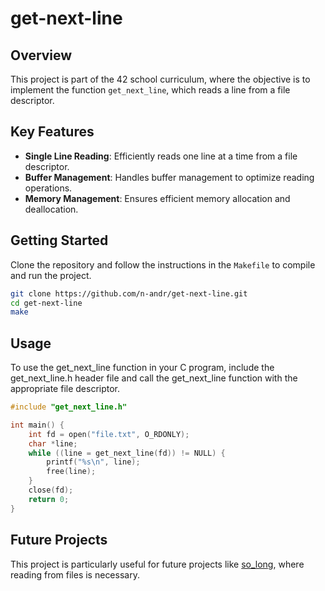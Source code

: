 # get-next-line
 
## Overview

This project is part of the 42 school curriculum, where the objective is to implement the function `get_next_line`, which reads a line from a file descriptor.

## Key Features

- **Single Line Reading**: Efficiently reads one line at a time from a file descriptor.
- **Buffer Management**: Handles buffer management to optimize reading operations.
- **Memory Management**: Ensures efficient memory allocation and deallocation.

## Getting Started

Clone the repository and follow the instructions in the `Makefile` to compile and run the project.

```bash
git clone https://github.com/n-andr/get-next-line.git
cd get-next-line
make
```

## Usage

To use the get_next_line function in your C program, include the get_next_line.h header file and call the get_next_line function with the appropriate file descriptor.

```c
#include "get_next_line.h"

int main() {
    int fd = open("file.txt", O_RDONLY);
    char *line;
    while ((line = get_next_line(fd)) != NULL) {
        printf("%s\n", line);
        free(line);
    }
    close(fd);
    return 0;
}
```


## Future Projects

This project is particularly useful for future projects like [so_long](https://github.com/n-andr/so_long), where reading from files is necessary.
